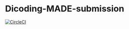 # Dicoding-MADE-submission
[![CircleCI](https://circleci.com/gh/rafflypohan/Dicoding-MADE-submission/tree/master.svg?style=svg&circle-token=540bc287ca1d011b4cff6ac8782e20fe94d7c71b)](https://circleci.com/gh/rafflypohan/Dicoding-MADE-submission/tree/master)
